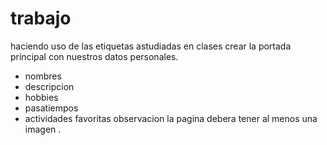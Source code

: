 # trabajo

haciendo uso de las etiquetas astudiadas en clases crear la portada principal con nuestros datos personales.
- nombres
- descripcion
- hobbies
- pasatiempos
- actividades favoritas
  observacion la pagina debera tener al menos una imagen 
  .